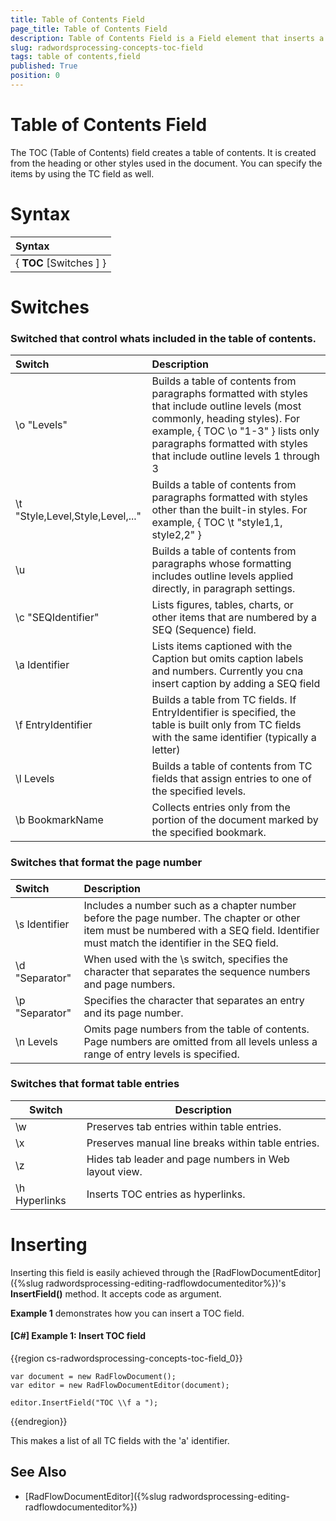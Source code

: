 ```yaml
---
title: Table of Contents Field
page_title: Table of Contents Field
description: Table of Contents Field is a Field element that inserts a table od contents in the document.
slug: radwordsprocessing-concepts-toc-field
tags: table of contents,field
published: True
position: 0
---
```


# Table of Contents Field

The TOC (Table of Contents) field creates a table of contents. It is created from the heading or other styles used in the document. You can specify the items by using the TC field as well.  

# Syntax

| Syntax   |
| :---     	 |
| { **TOC** [Switches ] }|    


# Switches

### Switched that control whats included in the table of contents.

|Switch|Description|
|:---  |:---  |
|\\o "Levels"|Builds a table of contents from paragraphs formatted with styles that include outline levels (most commonly, heading styles). For example, { TOC \o "1-3" } lists only paragraphs formatted with styles that include outline levels 1 through 3|
|\\t "Style,Level,Style,Level,..."|Builds a table of contents from paragraphs formatted with styles other than the built-in styles. For example, { TOC \t "style1,1, style2,2" }|
|\\u|Builds a table of contents from paragraphs whose formatting includes outline levels applied directly, in paragraph settings.|
|\\c "SEQIdentifier"|Lists figures, tables, charts, or other items that are numbered by a SEQ (Sequence) field.|
|\\a Identifier|Lists items captioned with the Caption but omits caption labels and numbers. Currently you cna insert caption by adding a SEQ field|
|\\f EntryIdentifier|Builds a table from TC fields. If EntryIdentifier is specified, the table is built only from TC fields with the same identifier (typically a letter)|
|\\l Levels|Builds a table of contents from TC fields that assign entries to one of the specified levels.|
|\\b BookmarkName|Collects entries only from the portion of the document marked by the specified bookmark.|
 

### Switches that format the page number

|Switch|Description|
|:--- |:--- |
|\\s Identifier|Includes a number such as a chapter number before the page number. The chapter or other item must be numbered with a SEQ field. Identifier must match the identifier in the SEQ field.|
|\\d "Separator"|When used with the \s switch, specifies the character that separates the sequence numbers and page numbers.|
|\\p "Separator"|Specifies the character that separates an entry and its page number.|
|\\n Levels|Omits page numbers from the table of contents. Page numbers are omitted from all levels unless a range of entry levels is specified.|
 

### Switches that format table entries

|Switch|Description|
|---|---|
|\\w|Preserves tab entries within table entries.|
|\\x|Preserves manual line breaks within table entries.|
|\\z|Hides tab leader and page numbers in Web layout view.|
|\\h Hyperlinks|Inserts TOC entries as hyperlinks.|

# Inserting

Inserting this field is easily achieved through the [RadFlowDocumentEditor]({%slug radwordsprocessing-editing-radflowdocumenteditor%})'s __InsertField()__ method. It accepts code as argument.

__Example 1__ demonstrates how you can insert a TOC field.
        

#### __[C#] Example 1: Insert TOC field__

{{region cs-radwordsprocessing-concepts-toc-field_0}}

    var document = new RadFlowDocument();
    var editor = new RadFlowDocumentEditor(document);

    editor.InsertField("TOC \\f a ");
    
 
{{endregion}}

This makes a list of all TC fields with the 'a' identifier.

## See Also 

* [RadFlowDocumentEditor]({%slug radwordsprocessing-editing-radflowdocumenteditor%})
